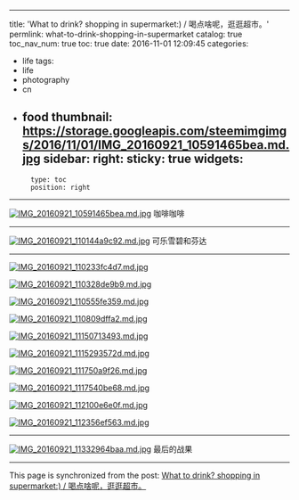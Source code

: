 
---
title: 'What to drink? shopping in supermarket:) / 喝点啥呢，逛逛超市。'
permlink: what-to-drink-shopping-in-supermarket
catalog: true
toc_nav_num: true
toc: true
date: 2016-11-01 12:09:45
categories:
- life
tags:
- life
- photography
- cn
- food
thumbnail: https://storage.googleapis.com/steemimgimgs/2016/11/01/IMG_20160921_10591465bea.md.jpg
sidebar:
    right:
        sticky: true
widgets:
    -
        type: toc
        position: right
---


[![IMG_20160921_10591465bea.md.jpg](https://storage.googleapis.com/steemimgimgs/2016/11/01/IMG_20160921_10591465bea.md.jpg)](http://www.steemimg.com/image/Wyozp)
咖啡咖啡
****

[![IMG_20160921_110144a9c92.md.jpg](https://storage.googleapis.com/steemimgimgs/2016/11/01/IMG_20160921_110144a9c92.md.jpg)](http://www.steemimg.com/image/Wybn3)
可乐雪碧和芬达
****

[![IMG_20160921_110233fc4d7.md.jpg](https://storage.googleapis.com/steemimgimgs/2016/11/01/IMG_20160921_110233fc4d7.md.jpg)](http://www.steemimg.com/image/Wyr1u)

[![IMG_20160921_110328de9b9.md.jpg](https://storage.googleapis.com/steemimgimgs/2016/11/01/IMG_20160921_110328de9b9.md.jpg)](http://www.steemimg.com/image/WyNxx)

[![IMG_20160921_110555fe359.md.jpg](https://storage.googleapis.com/steemimgimgs/2016/11/01/IMG_20160921_110555fe359.md.jpg)](http://www.steemimg.com/image/WysSL)

[![IMG_20160921_110809dffa2.md.jpg](https://storage.googleapis.com/steemimgimgs/2016/11/01/IMG_20160921_110809dffa2.md.jpg)](http://www.steemimg.com/image/WyGfS)

[![IMG_20160921_11150713493.md.jpg](https://storage.googleapis.com/steemimgimgs/2016/11/01/IMG_20160921_11150713493.md.jpg)](http://www.steemimg.com/image/WyOZl)

[![IMG_20160921_1115293572d.md.jpg](https://storage.googleapis.com/steemimgimgs/2016/11/01/IMG_20160921_1115293572d.md.jpg)](http://www.steemimg.com/image/WyehJ)

[![IMG_20160921_111750a9f26.md.jpg](https://storage.googleapis.com/steemimgimgs/2016/11/01/IMG_20160921_111750a9f26.md.jpg)](http://www.steemimg.com/image/WyF80)

[![IMG_20160921_1117540be68.md.jpg](https://storage.googleapis.com/steemimgimgs/2016/11/01/IMG_20160921_1117540be68.md.jpg)](http://www.steemimg.com/image/WykOT)

[![IMG_20160921_112100e6e0f.md.jpg](https://storage.googleapis.com/steemimgimgs/2016/11/01/IMG_20160921_112100e6e0f.md.jpg)](http://www.steemimg.com/image/WyJ1e)

[![IMG_20160921_112356ef563.md.jpg](https://storage.googleapis.com/steemimgimgs/2016/11/01/IMG_20160921_112356ef563.md.jpg)](http://www.steemimg.com/image/Wyfoa)

****
[![IMG_20160921_11332964baa.md.jpg](https://storage.googleapis.com/steemimgimgs/2016/11/01/IMG_20160921_11332964baa.md.jpg)](http://www.steemimg.com/image/Wyj68)
最后的战果

- - -

This page is synchronized from the post: [What to drink? shopping in supermarket:) / 喝点啥呢，逛逛超市。](https://steemit.com/@oflyhigh/what-to-drink-shopping-in-supermarket)
